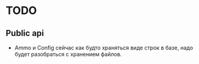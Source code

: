 # TODO
## Public api
* Ammo и Config сейчас как будто храняться виде строк в базе,
надо будет разобраться с хранением файлов.
